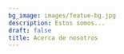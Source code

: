 ```yaml
---
bg_image: images/featue-bg.jpg
description: Estos somos...
draft: false
title: Acerca de nosotros
---
```

